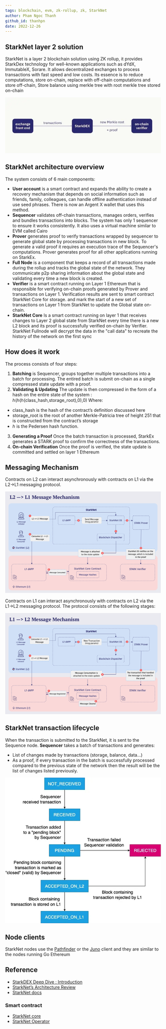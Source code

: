 ```yaml
---
tags: blockchain, evm, zk-rollup, zk, StarkNet
author: Pham Ngoc Thanh
github_id: thanhpn
date: 2022-12-26
---
```

## StarkNet layer 2 solution

StarkNet is a layer 2 blockchain solution using ZK rollup, it provides StarkDex technology for well-known applications such as dYdX, ImmutableX, Sorare. It allows decentralized exchanges to process transactions with fast speed and low costs. Its essence is to reduce computations, store on-chain, replace with off-chain computations and store off-chain, Store balance using merkle tree with root merkle tree stored on-chain

![](../_assets/starkdex.jpeg)

## StarkNet architecture overview

The system consists of 6 main components:

- **User account** is a smart contract and expands the ability to create a recovery mechanism that depends on social information such as friends, family, colleagues, can handle offline authentication instead of use seed phrases. There is now an Argent X wallet that uses this method.
- **Sequencer** validates off-chain transactions, manages orders, verifies and bundles transactions into blocks. The system has only 1 sequencer to ensure it works consistently. It also uses a virtual machine similar to EVM called Cairo
- **Prover** generates proof to verify transactions wrapped by sequencer to generate global state by processing transactions in new block. To generate a valid proof it requires an execution trace of the Sequencer's computations. Prover generates proof for all other applications running on StarkEx.
- **Full Node** is a component that keeps a record of all transactions made during the rollup and tracks the global state of the network. They communicate p2p sharing information about the global state and validating every time a new block is created.
- **Verifier** is a smart contract running on Layer 1 Ethereum that is responsible for verifying on-chain proofs generated by Prover and transactions on Layer 1. Verification results are sent to smart contract StarkNet Core for storage. and mark the start of a new set of transactions on Layer 1 from StarkNet to update the Global state on-chain.
- **StarkNet Core** Is a smart contract running on layer 1 that receives changes to Layer 2 global state from StarkNet every time there is a new L2 block and its proof is successfully verified on-chain by Verifier. StarkNet Fullnode will decrypt the data in the "call data" to recreate the history of the network on the first sync

## How does it work

The process consists of four steps:
1. **Batching** is Sequencer, groups together multiple transactions into a batch for processing. The entired batch is submit on-chain as a single compressed state update with a proof.
2. **Validating & Updating** The update is then compressed in the form of a hash on the entire state of the system : ℎ(ℎ(ℎ(class_hash,storage_root),0),0) 
Where:
- class_hash is the hash of the contract’s definition discussed here
- storage_root is the root of another Merkle-Patricia tree of height 251 that is constructed from the contract’s storage
- ℎ is the Pedersen hash function.
3. **Generating a Proof** Once the batch transaction is processed, StarkEx generates a STARK proof to confirm the correctness of the transactions.
4. **On-chain Verification** Once the proof is verified, the state update is committed and settled on layer 1 Ethereum

## Messaging Mechanism

Contracts on L2 can interact asynchronously with contracts on L1 via the L2→L1 messaging protocol.

![](../_assets/StarkNet-current-architecture.png)

Contracts on L1 can interact asynchronously with contracts on L2 via the L1→L2 messaging protocol. The protocol consists of the following stages:

![](../_assets/StarkNet-l1l2.png)


## StarkNet transaction lifecycle

When the transaction is submitted to the StarkNet, it is sent to the Sequence node. **Sequencer** takes a batch of transactions and generates:

- List of changes made by transactions (storage, balance, data...)
- As a proof, if every transaction in the batch is successfully processed compared to the previous state of the network then the result will be the list of changes listed previously.

![](../_assets/StarkNet-transactions-states.jpeg)

## Node clients

StarkNet nodes use the [Pathfinder](https://github.com/eqlabs/pathfinder) or the [Juno](https://github.com/NethermindEth/juno) client and they are similar to the nodes running Go Ethereum

## Reference

- [StarkDEX Deep Dive : Introduction](https://medium.com/starkware/starkdex-deep-dive-introduction-7b4ef0dedba8)
- [StarkNet’s Architecture Review](https://david-barreto.com/StarkNets-architecture-review/)
- [StarkNet docs](https://docs.StarkNet.io/documentation/)

### Smart contract 

- [StarkNet core](https://etherscan.io/address/0xc662c410c0ecf747543f5ba90660f6abebd9c8c4)
- [StarkNet Operator](https://etherscan.io/address/0x2c169dfe5fbba12957bdd0ba47d9cedbfe260ca7)

